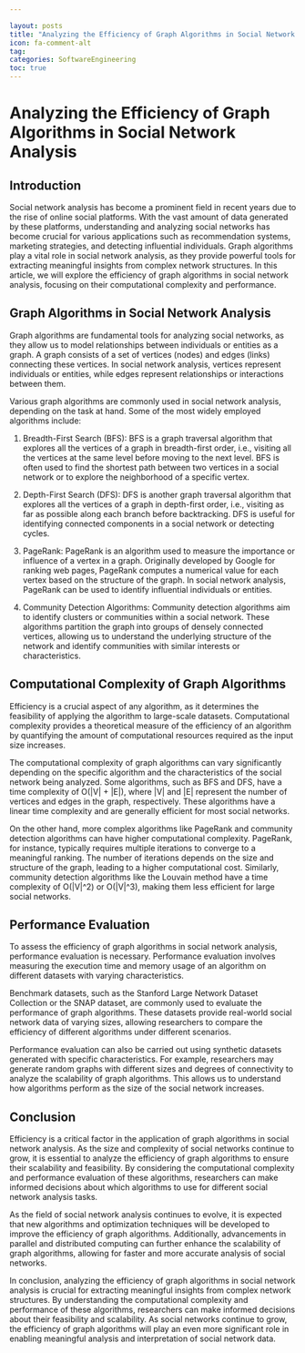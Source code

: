 ```yaml
---

layout: posts
title: "Analyzing the Efficiency of Graph Algorithms in Social Network Analysis"
icon: fa-comment-alt
tag:      
categories: SoftwareEngineering
toc: true
---
```




# Analyzing the Efficiency of Graph Algorithms in Social Network Analysis

## Introduction

Social network analysis has become a prominent field in recent years due to the rise of online social platforms. With the vast amount of data generated by these platforms, understanding and analyzing social networks has become crucial for various applications such as recommendation systems, marketing strategies, and detecting influential individuals. Graph algorithms play a vital role in social network analysis, as they provide powerful tools for extracting meaningful insights from complex network structures. In this article, we will explore the efficiency of graph algorithms in social network analysis, focusing on their computational complexity and performance.

## Graph Algorithms in Social Network Analysis

Graph algorithms are fundamental tools for analyzing social networks, as they allow us to model relationships between individuals or entities as a graph. A graph consists of a set of vertices (nodes) and edges (links) connecting these vertices. In social network analysis, vertices represent individuals or entities, while edges represent relationships or interactions between them.

Various graph algorithms are commonly used in social network analysis, depending on the task at hand. Some of the most widely employed algorithms include:

1. Breadth-First Search (BFS): BFS is a graph traversal algorithm that explores all the vertices of a graph in breadth-first order, i.e., visiting all the vertices at the same level before moving to the next level. BFS is often used to find the shortest path between two vertices in a social network or to explore the neighborhood of a specific vertex.

2. Depth-First Search (DFS): DFS is another graph traversal algorithm that explores all the vertices of a graph in depth-first order, i.e., visiting as far as possible along each branch before backtracking. DFS is useful for identifying connected components in a social network or detecting cycles.

3. PageRank: PageRank is an algorithm used to measure the importance or influence of a vertex in a graph. Originally developed by Google for ranking web pages, PageRank computes a numerical value for each vertex based on the structure of the graph. In social network analysis, PageRank can be used to identify influential individuals or entities.

4. Community Detection Algorithms: Community detection algorithms aim to identify clusters or communities within a social network. These algorithms partition the graph into groups of densely connected vertices, allowing us to understand the underlying structure of the network and identify communities with similar interests or characteristics.

## Computational Complexity of Graph Algorithms

Efficiency is a crucial aspect of any algorithm, as it determines the feasibility of applying the algorithm to large-scale datasets. Computational complexity provides a theoretical measure of the efficiency of an algorithm by quantifying the amount of computational resources required as the input size increases.

The computational complexity of graph algorithms can vary significantly depending on the specific algorithm and the characteristics of the social network being analyzed. Some algorithms, such as BFS and DFS, have a time complexity of O(|V| + |E|), where |V| and |E| represent the number of vertices and edges in the graph, respectively. These algorithms have a linear time complexity and are generally efficient for most social networks.

On the other hand, more complex algorithms like PageRank and community detection algorithms can have higher computational complexity. PageRank, for instance, typically requires multiple iterations to converge to a meaningful ranking. The number of iterations depends on the size and structure of the graph, leading to a higher computational cost. Similarly, community detection algorithms like the Louvain method have a time complexity of O(|V|^2) or O(|V|^3), making them less efficient for large social networks.

## Performance Evaluation

To assess the efficiency of graph algorithms in social network analysis, performance evaluation is necessary. Performance evaluation involves measuring the execution time and memory usage of an algorithm on different datasets with varying characteristics.

Benchmark datasets, such as the Stanford Large Network Dataset Collection or the SNAP dataset, are commonly used to evaluate the performance of graph algorithms. These datasets provide real-world social network data of varying sizes, allowing researchers to compare the efficiency of different algorithms under different scenarios.

Performance evaluation can also be carried out using synthetic datasets generated with specific characteristics. For example, researchers may generate random graphs with different sizes and degrees of connectivity to analyze the scalability of graph algorithms. This allows us to understand how algorithms perform as the size of the social network increases.

## Conclusion

Efficiency is a critical factor in the application of graph algorithms in social network analysis. As the size and complexity of social networks continue to grow, it is essential to analyze the efficiency of graph algorithms to ensure their scalability and feasibility. By considering the computational complexity and performance evaluation of these algorithms, researchers can make informed decisions about which algorithms to use for different social network analysis tasks.

As the field of social network analysis continues to evolve, it is expected that new algorithms and optimization techniques will be developed to improve the efficiency of graph algorithms. Additionally, advancements in parallel and distributed computing can further enhance the scalability of graph algorithms, allowing for faster and more accurate analysis of social networks.

In conclusion, analyzing the efficiency of graph algorithms in social network analysis is crucial for extracting meaningful insights from complex network structures. By understanding the computational complexity and performance of these algorithms, researchers can make informed decisions about their feasibility and scalability. As social networks continue to grow, the efficiency of graph algorithms will play an even more significant role in enabling meaningful analysis and interpretation of social network data.